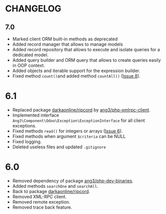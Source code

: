 CHANGELOG
=========

7.0
---

* Marked client ORM built-in methods as deprecated
* Added record manager that allows to manage models
* Added record repository that allows to execute and isolate queries for a dedicated model.
* Added query builder and ORM query that allows to create queries easily in OOP context.
* Added objects and iterable support for the expression builder.
* Fixed method ```count()```and added method ```countAll()``` 
  ([Issue 8](#https://github.com/Ang3/php-odoo-api-client/issues/8)).

6.1
===

- Replaced package [darkaonline/ripcord](https://packagist.org/packages/DarkaOnLine/Ripcord) by
  [ang3/php-xmlrpc-client](https://packagist.org/packages/ang3/php-xmlrpc-client).
- Implemented interface ```Ang3\Component\Odoo\Exception\ExceptionInterface``` for all client exceptions.
- Fixed methods ```read()``` for integers or arrays ([Issue 6](https://github.com/Ang3/php-odoo-api-client/issues/6)).
- Fixed methods when argument ```$criteria``` can be NULL
- Fixed logging.
- Deleted useless files and updated ```.gitignore```

6.0
===

- Removed dependency of package [ang3/php-dev-binaries](https://packagist.org/packages/ang3/php-dev-binaries).
- Added methods ```searchOne``` and ```searchAll```.
- Back to package [darkaonline/ripcord](https://packagist.org/packages/DarkaOnLine/Ripcord).
- Removed XML-RPC client.
- Removed remote exception.
- Removed trace back feature.